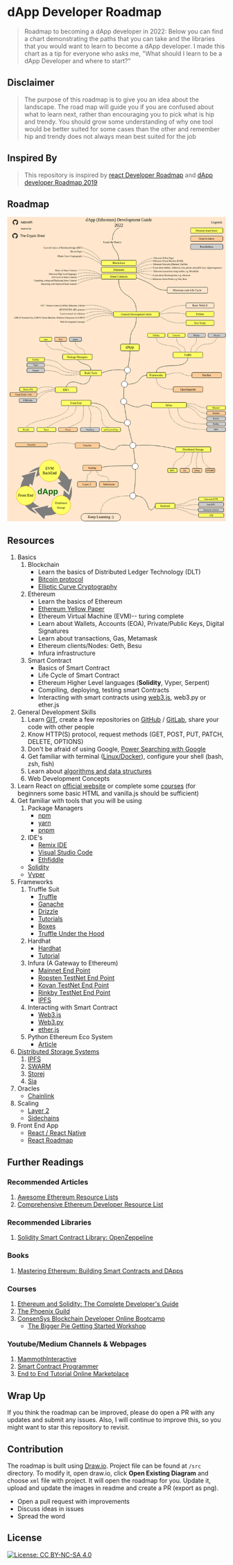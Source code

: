 # dApp Developer Roadmap


> Roadmap to becoming a dApp developer in 2022:
Below you can find a chart demonstrating the paths that you can take and the libraries that you would want to learn to become a dApp developer. I made this chart as a tip for everyone who asks me, "What should I learn to be a dApp Developer and where to start?"

## Disclaimer
> The purpose of this roadmap is to give you an idea about the landscape. The road map will guide you if you are confused about what to learn next, rather than encouraging you to pick what is hip and trendy. You should grow some understanding of why one tool would be better suited for some cases than the other and remember hip and trendy does not always mean best suited for the job

## Inspired By
> This repository is inspired by [react Developer Roadmap](https://github.com/adam-golab/react-developer-roadmap) and [dApp developer Roadmap 2019](https://github.com/thecryptoshed/eth-dapp-developer-roadmap)

## Roadmap

![Roadmap](./dapp-developer-roadmap_.png)

## Resources

1. Basics
    1. Blockchain
        * Learn the basics of Distributed Ledger Technology (DLT)
        * [Bitcoin protocol](https://medium.com/coinmonks/bitcoin-white-paper-explained-part-1-4-16cba783146a)
        * [Elliptic Curve Cryptography](https://medium.com/coinmonks/learn-how-to-code-elliptic-curve-cryptography-a952dfdc20ab)
    2. Ethereum
        * Learn the basics of Ethereum
        * [Ethereum Yellow Paper](https://ethereum.github.io/yellowpaper/paper.pdf) 
        * Ethereum Virtual Machine (EVM)-- turing complete
        * Learn about Wallets, Accounts (EOA), Private/Public Keys, Digital Signatures
        * Learn about transactions, Gas, Metamask
        * Ethereum clients/Nodes: Geth, Besu
        * Infura infrastructure
    3. Smart Contract
        * Basics of Smart Contract
        * Life Cycle of Smart Contract
        * Ethereum Higher Level languages (**Solidity**, Vyper, Serpent)
        * Compiling, deploying, testing smart Contracts
        * Interacting with smart contracts using [web3.js](https://livecodestream.dev/post/interacting-with-smart-contracts-from-web-apps/), web3.py or ether.js
2. General Development Skills
    1. Learn [GIT](https://medium.com/pixel-pioneers/the-basics-of-version-control-system-git-explained-by-designing-a-new-car-3fb3a10e9e40), create a few repositories on [GitHub](https://github.com/) / [GitLab](https://about.gitlab.com/), share your code with other people
    2. Know HTTP(S) protocol, request methods (GET, POST, PUT, PATCH, DELETE, OPTIONS)
    3. Don't be afraid of using Google, [Power Searching with Google](http://www.powersearchingwithgoogle.com/)
    4. Get familiar with terminal ([Linux/Docker](https://medium.com/coinmonks/how-to-become-a-blockchain-developer-59c830e20f15)), configure your shell (bash, zsh, fish)
    5. Learn about [algorithms and data structures](https://www.youtube.com/c/theroadmap/featured)
    6. Web Development Concepts
3. Learn React on [official website](https://reactjs.org/tutorial/tutorial.html) or complete some [courses](https://egghead.io/courses/the-beginner-s-guide-to-react) (for beginners some basic HTML and vanilla.js should be sufficient)
4. Get familiar with tools that you will be using
    1. Package Managers
        * [npm](https://www.npmjs.com/)
        * [yarn](https://yarnpkg.com/lang/en/)
        * [pnpm](https://pnpm.js.org/)
    2. IDE's
        * [Remix IDE](https://remix.ethereum.org/)
        * [Visual Studio Code](https://code.visualstudio.com/docs/setup/setup-overview)
        * [Ethfiddle](https://ethfiddle.com/)
    * [Solidity](https://docs.soliditylang.org/en/latest/)
    * [Vyper](https://github.com/ethereum/vyper)
5. Frameworks
    1. Truffle Suit
        * [Truffle](https://truffleframework.com/truffle)
        * [Ganache](https://truffleframework.com/ganache)
        * [Drizzle](https://truffleframework.com/drizzle)
        * [Tutorials](https://trufflesuite.com/tutorial/)
        * [Boxes](https://trufflesuite.com/boxes/)
        * [Truffle Under the Hood](https://medium.com/heartbankacademy/how-truffle-works-under-the-hood-f1ff6add416c)
    2. Hardhat
        * [Hardhat](https://hardhat.org/)
        * [Tutorial](https://www.youtube.com/playlist?list=PLw-9a9yL-pt3sEhicr6gmuOQdcmWXhCx4)
    3. Infura (A Gateway to Ethereum)
        * [Mainnet End Point](https://infura.io/)
        * [Ropsten TestNet End Point](https://infura.io/)
        * [Kovan TestNet End Point](https://infura.io/)
        * [Rinkby TestNet End Point](https://infura.io/)
        * [IPFS](https://medium.freecodecamp.org/hands-on-get-started-with-infura-and-ipfs-on-ethereum-b63635142af0)
    4. Interacting with Smart Contract
        * [Web3.js](https://web3js.readthedocs.io/en/1.0/)
        * [Web3.py](https://web3py.readthedocs.io/en/stable/)
        * [ether.js](https://docs.ethers.io/v5/)
    5. Python Ethereum Eco System
        * [Article](https://medium.com/@pipermerriam/the-python-ethereum-ecosystem-101bd9ba4de7)
6. [Distributed Storage Systems](https://medium.com/bitfwd/what-is-decentralised-storage-ipfs-filecoin-sia-storj-swarm-5509e476995f)
    1. [IPFS](https://ipfs.io/)
    2. [SWARM](https://swarm-gateways.net/)
    3. [Storej](https://storj.io/)
    4. [Sia](https://sia.tech/)
7. Oracles
    * [Chainlink](https://ens.domains/)
8. Scaling
    * [Layer 2](https://ethereum.org/en/layer-2/)
    * [Sidechains](https://ethereum.org/en/developers/docs/scaling/sidechains/)
9. Front End App
    * [React / React Native](https://truffleframework.com/tutorials/drizzle-and-react-native)
    * [React Roadmap](https://github.com/adam-golab/react-developer-roadmap)
    

## Further Readings

### Recommended Articles
   1. [Awesome Ethereum Resource Lists](https://medium.com/quiknode/awesome-ethereum-resource-lists-dd28a9c17fc1)
   2. [Comprehensive Ethereum Developer Resource List](https://github.com/ConsenSys/ethereum-developer-tools-list/blob/master/README.md)

### Recommended Libraries
   1. [Solidity Smart Contract Library: OpenZeppeline](https://openzeppelin.org/api/docs/get-started.html)

### Books
   1. [Mastering Ethereum: Building Smart Contracts and DApps](https://www.amazon.com/_/dp/1491971940?tag=oreilly20-20)

### Courses
   1. [Ethereum and Solidity: The Complete Developer's Guide](https://www.udemy.com/ethereum-and-solidity-the-complete-developers-guide/)
   2. [The Phoenix Guild](https://twitter.com/PhoenixGuildHQ)
   3. [ConsenSys Blockchain Developer Online Bootcamp](https://consensys.net/academy/bootcamp/)
        * [The Bigger Pie Getting Started Workshop](https://github.com/The-Bigger-Pie/getting-started-workshop)

### Youtube/Medium Channels & Webpages
   1. [MammothInteractive](https://www.youtube.com/c/MammothInteractive)
   2. [Smart Contract Programmer](https://www.youtube.com/channel/UCJWh7F3AFyQ_x01VKzr9eyA)
   3. [End to End Tutorial Online Marketplace](https://www.ahmetkucukoglu.com/en/developing-blockchain-app-1-create-smart-contract/)

## Wrap Up

If you think the roadmap can be improved, please do open a PR with any updates and submit any issues. Also, I will continue to improve this, so you might want to star this repository to revisit.

## Contribution

The roadmap is built using [Draw.io](https://www.draw.io/). Project file can be found at `/src` directory. To modify it, open draw.io, click **Open Existing Diagram** and choose `xml` file with project. It will open the roadmap for you. Update it, upload and update the images in readme and create a PR (export as png).

- Open a pull request with improvements
- Discuss ideas in issues
- Spread the word

## License

[![License: CC BY-NC-SA 4.0](https://img.shields.io/badge/License-CC%20BY--NC--SA%204.0-lightgrey.svg)](https://creativecommons.org/licenses/by-nc-sa/4.0/)
